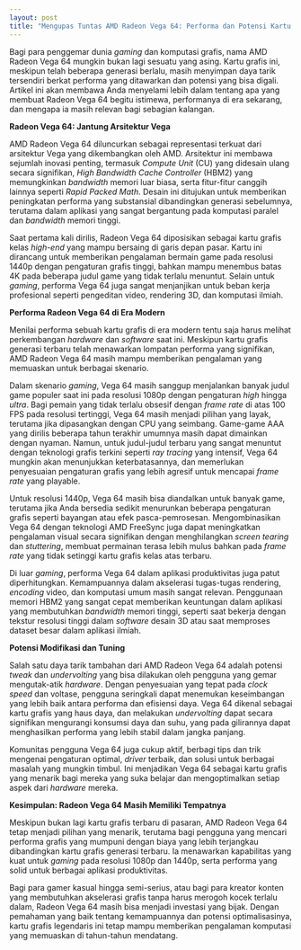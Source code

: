 ```yaml
---
layout: post
title: "Mengupas Tuntas AMD Radeon Vega 64: Performa dan Potensi Kartu Grafis Legendaris"
---
```


Bagi para penggemar dunia *gaming* dan komputasi grafis, nama AMD Radeon Vega 64 mungkin bukan lagi sesuatu yang asing. Kartu grafis ini, meskipun telah beberapa generasi berlalu, masih menyimpan daya tarik tersendiri berkat performa yang ditawarkan dan potensi yang bisa digali. Artikel ini akan membawa Anda menyelami lebih dalam tentang apa yang membuat Radeon Vega 64 begitu istimewa, performanya di era sekarang, dan mengapa ia masih relevan bagi sebagian kalangan.

**Radeon Vega 64: Jantung Arsitektur Vega**

AMD Radeon Vega 64 diluncurkan sebagai representasi terkuat dari arsitektur Vega yang dikembangkan oleh AMD. Arsitektur ini membawa sejumlah inovasi penting, termasuk *Compute Unit* (CU) yang didesain ulang secara signifikan, *High Bandwidth Cache Controller* (HBM2) yang memungkinkan *bandwidth* memori luar biasa, serta fitur-fitur canggih lainnya seperti *Rapid Packed Math*. Desain ini ditujukan untuk memberikan peningkatan performa yang substansial dibandingkan generasi sebelumnya, terutama dalam aplikasi yang sangat bergantung pada komputasi paralel dan *bandwidth* memori tinggi.

Saat pertama kali dirilis, Radeon Vega 64 diposisikan sebagai kartu grafis kelas *high-end* yang mampu bersaing di garis depan pasar. Kartu ini dirancang untuk memberikan pengalaman bermain game pada resolusi 1440p dengan pengaturan grafis tinggi, bahkan mampu menembus batas 4K pada beberapa judul game yang tidak terlalu menuntut. Selain untuk *gaming*, performa Vega 64 juga sangat menjanjikan untuk beban kerja profesional seperti pengeditan video, rendering 3D, dan komputasi ilmiah.

**Performa Radeon Vega 64 di Era Modern**

Menilai performa sebuah kartu grafis di era modern tentu saja harus melihat perkembangan *hardware* dan *software* saat ini. Meskipun kartu grafis generasi terbaru telah menawarkan lompatan performa yang signifikan, AMD Radeon Vega 64 masih mampu memberikan pengalaman yang memuaskan untuk berbagai skenario.

Dalam skenario *gaming*, Vega 64 masih sanggup menjalankan banyak judul game populer saat ini pada resolusi 1080p dengan pengaturan *high* hingga *ultra*. Bagi pemain yang tidak terlalu obsesif dengan *frame rate* di atas 100 FPS pada resolusi tertinggi, Vega 64 masih menjadi pilihan yang layak, terutama jika dipasangkan dengan CPU yang seimbang. Game-game AAA yang dirilis beberapa tahun terakhir umumnya masih dapat dimainkan dengan nyaman. Namun, untuk judul-judul terbaru yang sangat menuntut dengan teknologi grafis terkini seperti *ray tracing* yang intensif, Vega 64 mungkin akan menunjukkan keterbatasannya, dan memerlukan penyesuaian pengaturan grafis yang lebih agresif untuk mencapai *frame rate* yang playable.

Untuk resolusi 1440p, Vega 64 masih bisa diandalkan untuk banyak game, terutama jika Anda bersedia sedikit menurunkan beberapa pengaturan grafis seperti bayangan atau efek pasca-pemrosesan. Mengombinasikan Vega 64 dengan teknologi AMD FreeSync juga dapat meningkatkan pengalaman visual secara signifikan dengan menghilangkan *screen tearing* dan *stuttering*, membuat permainan terasa lebih mulus bahkan pada *frame rate* yang tidak setinggi kartu grafis kelas atas terbaru.

Di luar *gaming*, performa Vega 64 dalam aplikasi produktivitas juga patut diperhitungkan. Kemampuannya dalam akselerasi tugas-tugas rendering, *encoding* video, dan komputasi umum masih sangat relevan. Penggunaan memori HBM2 yang sangat cepat memberikan keuntungan dalam aplikasi yang membutuhkan *bandwidth* memori tinggi, seperti saat bekerja dengan tekstur resolusi tinggi dalam *software* desain 3D atau saat memproses dataset besar dalam aplikasi ilmiah.

**Potensi Modifikasi dan Tuning**

Salah satu daya tarik tambahan dari AMD Radeon Vega 64 adalah potensi *tweak* dan *undervolting* yang bisa dilakukan oleh pengguna yang gemar mengutak-atik *hardware*. Dengan penyesuaian yang tepat pada *clock speed* dan voltase, pengguna seringkali dapat menemukan keseimbangan yang lebih baik antara performa dan efisiensi daya. Vega 64 dikenal sebagai kartu grafis yang haus daya, dan melakukan *undervolting* dapat secara signifikan mengurangi konsumsi daya dan suhu, yang pada gilirannya dapat menghasilkan performa yang lebih stabil dalam jangka panjang.

Komunitas pengguna Vega 64 juga cukup aktif, berbagi tips dan trik mengenai pengaturan optimal, *driver* terbaik, dan solusi untuk berbagai masalah yang mungkin timbul. Ini menjadikan Vega 64 sebagai kartu grafis yang menarik bagi mereka yang suka belajar dan mengoptimalkan setiap aspek dari *hardware* mereka.

**Kesimpulan: Radeon Vega 64 Masih Memiliki Tempatnya**

Meskipun bukan lagi kartu grafis terbaru di pasaran, AMD Radeon Vega 64 tetap menjadi pilihan yang menarik, terutama bagi pengguna yang mencari performa grafis yang mumpuni dengan biaya yang lebih terjangkau dibandingkan kartu grafis generasi terbaru. Ia menawarkan kapabilitas yang kuat untuk *gaming* pada resolusi 1080p dan 1440p, serta performa yang solid untuk berbagai aplikasi produktivitas.

Bagi para gamer kasual hingga semi-serius, atau bagi para kreator konten yang membutuhkan akselerasi grafis tanpa harus merogoh kocek terlalu dalam, Radeon Vega 64 masih bisa menjadi investasi yang bijak. Dengan pemahaman yang baik tentang kemampuannya dan potensi optimalisasinya, kartu grafis legendaris ini tetap mampu memberikan pengalaman komputasi yang memuaskan di tahun-tahun mendatang.
